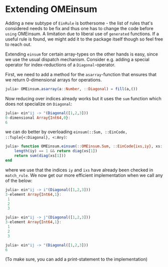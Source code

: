# Extending OMEinsum

Adding a new subtype of `EinRule` is bothersome - the list of rules
that's considered needs to be fix and thus one has to change the code before
`using` OMEinsum. A limitation due to liberal use of `generated` functions.
If a useful rule is found, we might add it to the package itself though so feel free to reach out.

Extending `einsum` for certain array-types on the other hands is easy,
since we use the usual dispatch mechanism.
Consider e.g. adding a special operator for index-reductions of a `Diagonal`-operator.

First, we need to add a method for the `asarray`-function that ensures that we return 0-dimensional arrays for operations.

```julia
julia> OMEinsum.asarray(a::Number, ::Diagonal) = fill(a,())
```

Now reducing over indices already works but it uses the `sum` function
which does not specialize on `Diagonal`:
```julia
julia> ein"ij -> "(Diagonal([1,2,3]))
0-dimensional Array{Int64,0}:
6
```

we can do better by overloading `einsum(::Sum, ::EinCode, ::Tuple{<:Diagonal}, <:Any)`:
```julia
julia> function OMEinsum.einsum(::OMEinsum.Sum, ::EinCode{ixs,iy}, xs::Tuple{<:Diagonal}, size_dict) where {ixs, iy}
    length(iy) == 1 && return diag(xs[1])
    return sum(diag(xs[1]))
end
```
where we use that the indices `iy` and `ixs` have already been checked in `match_rule`.
We now get our more efficient implementation when we call any of the below:
```julia
julia> ein"ij -> i"(Diagonal([1,2,3]))
3-element Array{Int64,1}:
 1
 2
 3

julia> ein"ij -> j"(Diagonal([1,2,3]))
3-element Array{Int64,1}:
 1
 2
 3

julia> ein"ij -> "(Diagonal([1,2,3]))
6
```
(To make sure, you can add a print-statement to the implementation)
